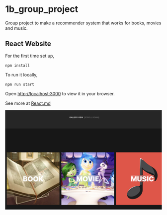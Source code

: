 # 1b_group_project

Group project to make a recommender system that works for books, movies and music.

## React Website
For the first time set up,
```
npm install
```

To run it locally,
```
npm run start
```

Open [http://localhost:3000](http://localhost:3000) to view it in your browser.

See more at [React.md](./doc/React.md)

![Website Gallery View](./doc/photo/Website-v1.png)
